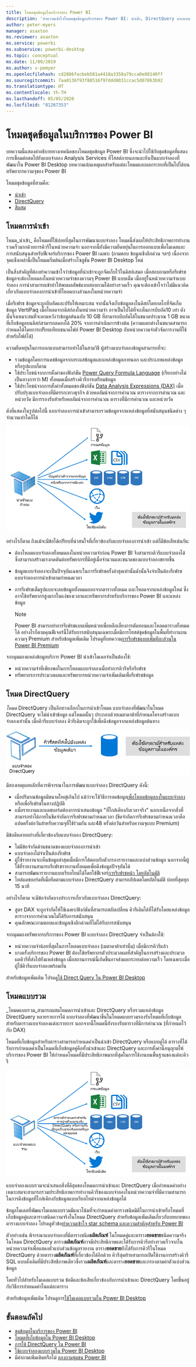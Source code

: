 ```yaml
---
title: โหมดชุดข้อมูลในบริการของ Power BI
description: 'ทำความเข้าใจโหมดชุดข้อมูลบริการของ Power BI: นำเข้า, DirectQuery และแบบผสม'
author: peter-myers
manager: asaxton
ms.reviewer: asaxton
ms.service: powerbi
ms.subservice: powerbi-desktop
ms.topic: conceptual
ms.date: 11/09/2019
ms.author: v-pemyer
ms.openlocfilehash: cd2086facbeb581a4418a3358a79cca0e80140ff
ms.sourcegitcommit: 7aa0136f93f88516f97ddd8031ccac5d07863b92
ms.translationtype: HT
ms.contentlocale: th-TH
ms.lasthandoff: 05/05/2020
ms.locfileid: "81267353"
---
```

# <a name="dataset-modes-in-the-power-bi-service"></a>โหมดชุดข้อมูลในบริการของ Power BI

บทความนี้แสดงคำอธิบายทางเทคนิคของโหมดชุดข้อมูล Power BI ซึ่งจะนำไปใช้กับชุดข้อมูลที่แสดงการเชื่อมต่อสดไปยังแบบจำลอง Analysis Services ที่โฮสต์ภายนอกและยังเป็นแบบจำลองที่พัฒนาใน Power BI Desktop บทความเน้นเหตุผลสำหรับแต่ละโหมดและผลกระทบที่เป็นไปได้บนทรัพยากรความจุของ Power BI

โหมดชุดข้อมูลที่สามคือ:

- [นำเข้า](#import-mode)
- [DirectQuery](#directquery-mode)
- [สีผสม](#composite-mode)

## <a name="import-mode"></a>โหมดการนำเข้า

โหมด_นำเข้า_  คือโหมดที่ใช้บ่อยที่สุดในการพัฒนาแบบจำลอง โหมดนี้ส่งผลให้ประสิทธิภาพการทำงานรวดเร็วมากด้วยการคิวรีในหน่วยความจำ นอกจากนี้ยังมีความยืดหยุ่นในการออกแบบเพื่อโมเดลและการสนับสนุนสำหรับฟีเจอร์บริการของ Power BI เฉพาะ (ถามตอบ ข้อมูลเชิงลึกด่วน ฯลฯ) เนื่องจากจุดแข็งเหล่านี้เป็นโหมดเริ่มต้นเมื่อสร้างโซลูชัน Power BI Desktop ใหม่

เป็นสิ่งสำคัญที่ต้องทำความเข้าใจว่าข้อมูลที่นำเข้าจะถูกจัดเก็บไว้ในดิสก์เสมอ เมื่อสอบถามหรือรีเฟรช ข้อมูลจะต้องโหลดลงในหน่วยความจำของความจุ Power BI แบบเต็ม เมื่ออยู่ในหน่วยความจำแบบจำลอง การนำสามารถเข้าทำให้พบผลลัพธ์แบบสอบถามได้อย่างรวดเร็ว คุณจะต้องเข้าใจว่าไม่มีแนวคิดเกี่ยวกับแบบจำลองการนำเข้าที่โหลดบางส่วนลงในหน่วยความจำ

เมื่อรีเฟรช ข้อมูลจะถูกบีบอัดและปรับให้เหมาะสม จากนั้นจึงเก็บข้อมูลลงในดิสก์โดยกลไกที่จัดเก็บข้อมูล VertiPaq เมื่อโหลดจากดิสก์ลงในหน่วยความจำ อาจเป็นไปได้ที่จะเห็นการบีบอัด10 เท่า  ดังนั้นจึงเหมาะสมที่จะคาดหวังว่าข้อมูลต้นฉบับ 10 GB ที่สามารถบีบอัดได้ในขนาดประมาณ 1 GB ขนาดที่เก็บข้อมูลบนดิสก์สามารถลดลงได้ 20% จากการดำเนินการข้างต้น (ความแตกต่างในขนาดสามารถกำหนดได้โดยการเปรียบเทียบขนาดไฟล์ Power BI Desktop กับหน่วยความจำตัวจัดการงานที่ใช้สำหรับไฟล์ได้)

ความยืดหยุ่นในการออกแบบสามารถทำได้ในสามวิธี ผู้สร้างแบบจำลองข้อมูลสามารถที่จะ:

- รวมข้อมูลโดยการแคชข้อมูลจากกระแสข้อมูลและแหล่งข้อมูลภายนอก และประเภทแหล่งข้อมูลหรือรูปแบบก็ตาม
- ใช้ประโยชน์จากการตั้งค่าของฟังก์ชัน  [Power Query Formula Language](/powerquery-m/) (เรียกอย่างไม่เป็นทางการว่า M) ทั้งหมดเมื่อสร้างคิวรีการเตรียมข้อมูล
- ใช้ประโยชน์จากการตั้งค่าทั้งหมดของฟังก์ชัน [Data Analysis Expressions (DAX)](/dax/)  เมื่อปรับปรุงแบบจำลองที่มีตรรกะทางธุรกิจ ด้วยคอลัมน์จากการคำนวณ ตารางจากการคำนวณ และหน่วยวัด มีการรองรับสำหรับคอลัมน์จากการคำนวณ ตารางที่มีการคำนวณ และหน่วยวัด

ดังที่แสดงในรูปต่อไปนี้ แบบจำลองการนำเข้าสามารถรวมข้อมูลจากแหล่งข้อมูลที่สนับสนุนชนิดต่าง ๆ จำนวนเท่าใดก็ได้

![แบบจำลองการนำเข้าสามารถรวมข้อมูลจากแหล่งข้อมูลประเภทแหล่งข้อมูลต่างๆ ภายนอกจำนวนเท่าใดก็ได้](media/service-dataset-modes-understand/import-model.png)

อย่างไรก็ตาม ถึงแม้จะมีข้อได้เปรียบที่น่าสนใจที่เกี่ยวข้องกับแบบจำลองการนำเข้า แต่ก็มีข้อเสียเช่นกัน:

- ต้องโหลดแบบจำลองทั้งหมดลงในหน่วยความจำก่อน Power BI จึงสามารถคิวรีแบบจำลองได้ ซึ่งสามารถสร้างแรงกดดันต่อทรัพยากรที่มีอยู่เมื่อจำนวนและขนาดของแบบจำลองขยายขึ้น
- ข้อมูลแบบจำลองจะเป็นปัจจุบันเฉพาะในการรีเฟรชครั้งล่าสุดเท่านั้นดังนั้นจึงจำเป็นต้องรีเฟรชแบบจำลองการนำเข้าตามกำหนดเวลา
- การรีเฟรชเต็มรูปแบบจะลบข้อมูลทั้งหมดออกจากตารางทั้งหมด และโหลดจากแหล่งข้อมูลใหม่ ซึ่งอาจใช้ทรัพยากรสูงมากในแง่ของเวลาและทรัพยากรสำหรับบริการของ Power BI และแหล่งข้อมูล

    > [!NOTE]
    > Power BI สามารถทำการรีเฟรชแบบเพิ่มหน่วยเพื่อหลีกเลี่ยงการตัดทอนและโหลดตารางทั้งหมดได้ อย่างไรก็ตามคุณฟีเจอร์นี้ได้รับการสนับสนุนเฉพาะเมื่อมีการโฮสต์ชุดข้อมูลในพื้นที่ทำงานบนความจุ Premium สำหรับข้อมูลเพิ่มเติม โปรดดูที่บทความ[การรีเฟรชแบบเพิ่มทีละส่วนใน Power BI Premium](service-premium-incremental-refresh.md)

จากมุมมองแหล่งข้อมูลบริการ Power BI นำเข้าโมเดลจำเป็นต้องใช้:

- หน่วยความจำที่เพียงพอในการโหลดแบบจำลองเมื่อทำการคิวรีหรือรีเฟรช
- ทรัพยากรการประมวลผลและทรัพยากรหน่วยความจำเพิ่มเติมเพื่อรีเฟรชข้อมูล

## <a name="directquery-mode"></a>โหมด DirectQuery

_โหมด_ DirectQuery เป็นอีกทางเลือกในการนำเข้าโหมด แบบจำลองที่พัฒนาในโหมด DirectQuery จะไม่นำเข้าข้อมูล แต่โหมดนั้นๆ ประกอบด้วยเมตาดาต้าที่กำหนดโครงสร้างแบบจำลองเท่านั้น เมื่อคิวรีแบบจำลอง คิวรีเดิมจะถูกใช้เพื่อดึงข้อมูลจากแหล่งข้อมูลต้นทาง

![แบบจำลอง DirectQuery จะปล่อยคิวรีในระบบไปยังแหล่งข้อมูลพื้นฐาน](media/service-dataset-modes-understand/direct-query-model.png)

มีสองเหตุผลหลักที่ควรพิจารณาในการพัฒนาแบบจำลอง DirectQuery ดังนี้:

- เมื่อปริมาณข้อมูลมีขนาดใหญ่เกินไป แม้ว่าจะใช้วิธีการลดข้อมูล[เพื่อโหลดข้อมูลลงในแบบจำลอง](guidance/import-modeling-data-reduction.md)หรือเพื่อรีเฟรชในทางปฏิบัติ
- เเมื่อรายงานและแดชบอร์ดต้องการนำเสนอข้อมูล "ที่ใกล้เคียงกับเวลาจริง" นอกเหนือจากสิ่งที่สามารถทำได้ภายในขีดจำกัดการรีเฟรชตามกำหนดเวลา (ขีดจำกัดการรีเฟรชตามกำหนดเวลาคือ แปดครั้งต่อวันสำหรับความจุที่ใช้ร่วมกัน และ48 ครั้งต่อวันสำหรับความจุแบบ  Premium)

มีข้อดีหลายอย่างที่เกี่ยวข้องกับแบบจำลอง DirectQuery:

- ไม่มีข้อจำกัดด้านขนาดของแบบจำลองการนำเข้า
- แบบจำลองไม่จำเป็นต้องรีเฟรช
- ผู้ใช้รายงานจะเห็นข้อมูลล่าสุดเมื่อมีการโต้ตอบกับตัวกรองรายงานและแบ่งส่วนข้อมูล นอกจากนี้ผู้ใช้ที่รายงานสามารถรีเฟรชรายงานทั้งหมดเพื่อดึงข้อมูลปัจจุบันได้
- สามารถพัฒนารายงานแบบเรียลไทม์ได้โดยใช้ฟีเจอร์[การรีเฟรชหน้า โดยอัตโนมัติ](desktop-automatic-page-refresh.md)
- ไทล์แดชบอร์ดที่เมื่อยึดตามแบบจำลอง DirectQuery สามารถอัปเดตโดยอัตโนมัติ บ่อยที่สุดทุก 15 นาที

อย่างไรก็ตาม จะมีข้อจำกัดบางประการเกี่ยวกับแบบจำลอง DirectQuery:

- สูตร DAX จะถูกจำกัดให้ใช้เฉพาะฟังก์ชันที่สามารถสลับเปลี่ยน คิวรีเดิมได้ที่ได้รับโดยแหล่งข้อมูล ตารางจากการคำนวณไม่ได้รับการสนับสนุน
- คุณลักษณะถามตอบและข้อมูลเชิงลึกด่วนที่ไม่ได้รับการสนับสนุน

จากมุมมองทรัพยากรบริการของ Power BI แบบจำลอง DirectQuery จำเป็นต้องใช้:

- หน่วยความจำน้อยที่สุดในการโหลดแบบจำลอง (เมตาดาต้าเท่านั้น) เมื่อมีการคิวรีแล้ว
- บางครั้งบริการของ Power BI ต้องใช้ทรัพยากรตัวประมวลผลที่สำคัญในการสร้างและประมวลผลคิวรีที่ส่งไปยังแหล่งข้อมูล เมื่อสถานการณ์นี้เกิดขึ้นอาจส่งผลกระทบต่อความเร็ว โดยเฉพาะเมื่อผู้ใช้คิวรีแบบจำลองพร้อมกัน

สำหรับข้อมูลเพิ่มเติม โปรดดู[ใช้ Direct Query ใน Power BI Desktop](desktop-use-directquery.md)

## <a name="composite-mode"></a>โหมดแบบรวม

_โหมดแบบรวม_สามารถผสมโหมดการนำเข้าและ DirectQuery หรือรวมแหล่งข้อมูล DirectQuery หลายรายการได้ แบบจำลองที่พัฒนาขึ้นในโหมดแบบรวมรองรับโหมดที่เก็บข้อมูลสำหรับตารางแบบจำลองแต่ละรายการ นอกจากนี้โหมดนี้ยังรองรับตารางที่มีการคำนวณ (ที่กำหนดไว้กับ DAX)

โหมดที่เก็บข้อมูลสำหรับตารางสามารถกำหนดค่าเป็นนำเข้า DirectQuery หรือแบบคู่ได้ ตารางที่ได้รับการกำหนดค่าเป็นโหมดที่เก็บข้อมูลคู่คือทั้งนำเข้าและ DirectQuery และการตั้งค่านี้อนุญาตให้บริการของ Power BI ให้กำหนดโหมดที่มีประสิทธิภาพมากที่สุดในการใช้งานบนพื้นฐานของแต่ละคิวรี

![แบบจำลองแบบรวมคือการผสมผสานของโหมดที่เก็บข้อมูลการนำเข้าและ DirectQuery ที่กำหนดค่าไว้ในระดับตาราง](media/service-dataset-modes-understand/composite-model.png)

แบบจำลองแบบรวมจะนำเสนอสิ่งที่ดีสุดของโหมดการนำเข้าและ DirectQuery เมื่อกำหนดค่าอย่างเหมาะสมจะสามารถรวมประสิทธิภาพการทำงานคิวรีของแบบจำลองในหน่วยความจำที่มีความสามารถในการดึงข้อมูลที่ใกล้เคียงกับข้อมูลแบบเรียลไทม์จากแหล่งข้อมูลได้

ข้อมูลโมเดลที่พัฒนาโมเดลแบบรวมมีแนวโน้มที่จะกำหนดค่าตารางชนิดมิติในการนำเข้าหรือโหมดที่เก็บข้อมูลคู่และตารางชนิดความจริงในโหมด DirectQuery สำหรับข้อมูลเพิ่มเติมเกี่ยวกับบทบาทของตารางแบบจำลอง โปรดดูหัวข้อ[ทำความเข้าใจ star schema และความสำคัญสำหรับ Power BI](guidance/star-schema.md)

ตัวอย่างเช่น พิจารณาแบบจำลองที่มีตารางชนิด**ผลิตภัณฑ์** ในโหมดคู่และตาราง**ยอดขาย**ชนิดความจริงในโหมด DirectQuery ตาราง**ผลิตภัณฑ์**อาจมีประสิทธิภาพและได้รับการคิวรีอย่างรวดเร็วจากในหน่วยความจำเพื่อแสดงตัวแบ่งส่วนข้อมูลรายงาน ตาราง**ยอดขาย**ยังได้รับการคิวรีในโหมด DirectQuery ด้วยตาราง**ผลิตภัณฑ์**ที่เกี่ยวข้องได้อีกด้วย คิวรีสุดท้ายสามารถเปิดใช้งานการสร้างคิวรี SQL แบบดั้งเดิมที่มีประสิทธิภาพเดียวซึ่งรวม**ผลิตภัณฑ์**และตาราง**ยอดขาย**และกรองตามค่าตัวแบ่งส่วนข้อมูล

โดยทั่วไปสำหรับโมเดลแบบรวม ข้อดีและข้อเสียเกี่ยวข้องกับการนำเข้าและ DirectQuery โดยขึ้นอยู่กับวิธีการกำหนดค่าในแต่ละตาราง

สำหรับข้อมูลเพิ่มเติม โปรดดูการ[ใช้โมเดลแบบรวมใน Power BI Desktop](desktop-composite-models.md)

## <a name="next-steps"></a>ขั้นตอนถัดไป

- [ชุดข้อมูลในบริการของ Power BI](service-dataset-modes-understand.md)
- [โหมดที่เก็บข้อมูลใน Power BI Desktop](desktop-storage-mode.md)
- [การใช้ DirectQuery ใน Power BI](desktop-directquery-about.md)
- [ใช้แบบจำลองแบบรวมใน Power BI Desktop](desktop-composite-models.md)
- มีคำถามเพิ่มเติมหรือไม่ [ลองถามชุมชน Power BI](https://community.powerbi.com/)
